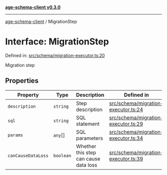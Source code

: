 [**age-schema-client v0.3.0**](../index.md)

***

[age-schema-client](/ageSchemaClient/api-generated/index.md) / MigrationStep

# Interface: MigrationStep

Defined in: [src/schema/migration-executor.ts:20](https://github.com/standardbeagle/ageSchemaClient/blob/main/src/schema/migration-executor.ts#L20)

Migration step

## Properties

| Property | Type | Description | Defined in |
| ------ | ------ | ------ | ------ |
| <a id="description"></a> `description` | `string` | Step description | [src/schema/migration-executor.ts:24](https://github.com/standardbeagle/ageSchemaClient/blob/main/src/schema/migration-executor.ts#L24) |
| <a id="sql"></a> `sql` | `string` | SQL statement | [src/schema/migration-executor.ts:29](https://github.com/standardbeagle/ageSchemaClient/blob/main/src/schema/migration-executor.ts#L29) |
| <a id="params"></a> `params` | `any`[] | SQL parameters | [src/schema/migration-executor.ts:34](https://github.com/standardbeagle/ageSchemaClient/blob/main/src/schema/migration-executor.ts#L34) |
| <a id="cancausedataloss"></a> `canCauseDataLoss` | `boolean` | Whether this step can cause data loss | [src/schema/migration-executor.ts:39](https://github.com/standardbeagle/ageSchemaClient/blob/main/src/schema/migration-executor.ts#L39) |
